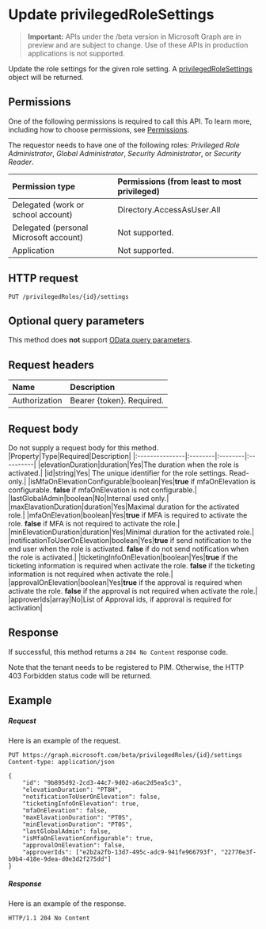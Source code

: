 # Update privilegedRoleSettings

> **Important:** APIs under the /beta version in Microsoft Graph are in preview and are subject to change. Use of these APIs in production applications is not supported.

Update the role settings for the given role setting. A [privilegedRoleSettings](../resources/privilegedrolesettings.md) object will be returned.
## Permissions

One of the following permissions is required to call this API. To learn more, including how to choose permissions, see [Permissions](../../../concepts/permissions_reference.md).

The requestor needs to have one of the following roles: _Privileged Role Administrator_, _Global Administrator_, _Security Administrator_, or _Security Reader_. 

|Permission type      | Permissions (from least to most privileged)              |
|:--------------------|:---------------------------------------------------------|
|Delegated (work or school account) | Directory.AccessAsUser.All    |
|Delegated (personal Microsoft account) | Not supported.    |
|Application | Not supported. |

## HTTP request
<!-- { "blockType": "ignored" } -->
```http
PUT /privilegedRoles/{id}/settings
```
## Optional query parameters
This method does **not** support [OData query parameters](../../../concepts/query_parameters.md).

## Request headers
| Name      |Description|
|:----------|:----------|
| Authorization  | Bearer {token}. Required. |

## Request body
Do not supply a request body for this method.
|Property|Type|Required|Description|
|:---------------|:--------|:--------|:----------|
|elevationDuration|duration|Yes|The duration when the role is activated.|
|id|string|Yes| The unique identifier for the role settings. Read-only.|
|isMfaOnElevationConfigurable|boolean|Yes|**true** if mfaOnElevation is configurable. **false** if mfaOnElevation is not configurable.|
|lastGlobalAdmin|boolean|No|Internal used only.|
|maxElavationDuration|duration|Yes|Maximal duration for the activated role.|
|mfaOnElevation|boolean|Yes|**true** if MFA is required to activate the role. **false** if MFA is not required to activate the role.|
|minElevationDuration|duration|Yes|Minimal duration for the activated role.|
|notificationToUserOnElevation|boolean|Yes|**true** if send notification to the end user when the role is activated. **false** if do not send notification when the role is activated.|
|ticketingInfoOnElevation|boolean|Yes|**true** if the ticketing information is required when activate the role. **false** if the ticketing information is not required when activate the role.|
|approvalOnElevation|boolean|Yes|**true** if the approval is required when activate the role. **false** if the approval is not required when activate the role.|
|approverIds|array|No|List of Approval ids, if approval is required for activation|

## Response

If successful, this method returns a `204 No Content` response code.

Note that the tenant needs to be registered to PIM. Otherwise, the HTTP 403 Forbidden status code will be returned.
## Example
##### Request
Here is an example of the request.
<!-- {
  "blockType": "request",
  "name": "put_privilegedrolesettings"
}-->
```http
PUT https://graph.microsoft.com/beta/privilegedRoles/{id}/settings
Content-type: application/json

{
    "id": "9b895d92-2cd3-44c7-9d02-a6ac2d5ea5c3",
    "elevationDuration": "PT8H",
    "notificationToUserOnElevation": false,
    "ticketingInfoOnElevation": true,
    "mfaOnElevation": false,
    "maxElavationDuration": "PT0S",
    "minElevationDuration": "PT0S",
    "lastGlobalAdmin": false,
    "isMfaOnElevationConfigurable": true,
    "approvalOnElevation": false,
    "approverIds": ["e2b2a2fb-13d7-495c-adc9-941fe966793f", "22770e3f-b9b4-418e-9dea-d0e3d2f275dd"]
}
```
##### Response
Here is an example of the response.

```http
HTTP/1.1 204 No Content
```

<!-- uuid: 8fcb5dbc-d5aa-4681-8e31-b001d5168d79
2015-10-25 14:57:30 UTC -->
<!-- {
  "type": "#page.annotation",
  "description": "Update privilegedRoleSettings",
  "keywords": "",
  "section": "documentation",
  "tocPath": ""
}-->